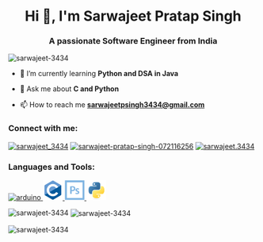 <h1 align="center">Hi 👋, I'm Sarwajeet Pratap Singh</h1>
<h3 align="center">A passionate Software Engineer from India</h3>

<p align="left"> <img src="https://komarev.com/ghpvc/?username=sarwajeet-3434&label=Profile%20views&color=0e75b6&style=flat" alt="sarwajeet-3434" /> </p>

- 🌱 I’m currently learning **Python and DSA in Java**

- 💬 Ask me about **C and Python**

- 📫 How to reach me **sarwajeetpsingh3434@gmail.com**

<h3 align="left">Connect with me:</h3>
<p align="left">
<a href="https://twitter.com/sarwajeet_3434" target="blank"><img align="center" src="https://raw.githubusercontent.com/rahuldkjain/github-profile-readme-generator/master/src/images/icons/Social/twitter.svg" alt="sarwajeet_3434" height="30" width="40" /></a>
<a href="https://linkedin.com/in/sarwajeet-pratap-singh-072116256" target="blank"><img align="center" src="https://raw.githubusercontent.com/rahuldkjain/github-profile-readme-generator/master/src/images/icons/Social/linked-in-alt.svg" alt="sarwajeet-pratap-singh-072116256" height="30" width="40" /></a>
<a href="https://instagram.com/sarwajeet.3434" target="blank"><img align="center" src="https://raw.githubusercontent.com/rahuldkjain/github-profile-readme-generator/master/src/images/icons/Social/instagram.svg" alt="sarwajeet.3434" height="30" width="40" /></a>
</p>

<h3 align="left">Languages and Tools:</h3>
<p align="left"> <a href="https://www.arduino.cc/" target="_blank" rel="noreferrer"> <img src="https://cdn.worldvectorlogo.com/logos/arduino-1.svg" alt="arduino" width="40" height="40"/> </a> <a href="https://www.cprogramming.com/" target="_blank" rel="noreferrer"> <img src="https://raw.githubusercontent.com/devicons/devicon/master/icons/c/c-original.svg" alt="c" width="40" height="40"/> </a> <a href="https://www.photoshop.com/en" target="_blank" rel="noreferrer"> <img src="https://raw.githubusercontent.com/devicons/devicon/master/icons/photoshop/photoshop-line.svg" alt="photoshop" width="40" height="40"/> </a> <a href="https://www.python.org" target="_blank" rel="noreferrer"> <img src="https://raw.githubusercontent.com/devicons/devicon/master/icons/python/python-original.svg" alt="python" width="40" height="40"/> </a> </p>

<p><img align="left" src="https://github-readme-stats.vercel.app/api/top-langs?username=sarwajeet-3434&show_icons=true&locale=en&layout=compact" alt="sarwajeet-3434" /></p>

<p>&nbsp;<img align="center" src="https://github-readme-stats.vercel.app/api?username=sarwajeet-3434&show_icons=true&locale=en" alt="sarwajeet-3434" /></p>

<p><img align="center" src="https://github-readme-streak-stats.herokuapp.com/?user=sarwajeet-3434&" alt="sarwajeet-3434" /></p>
